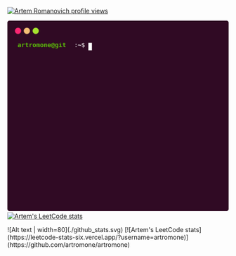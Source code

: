 [![Artem Romanovich profile views](https://u8views.com/api/v1/github/profiles/117440530/views/day-week-month-total-count.svg)](https://u8views.com/github/artromone)

<!-- [![Typing SVG](https://readme-typing-svg.demolab.com/?lines=Hi,+I'm+Artem;Nice+to+meet+you+☺)](https://git.io/typing-svg)-->
![Alt text](./github_stats.svg)
[![Artem's LeetCode stats](https://leetcode-stats-six.vercel.app/?username=artromone)](https://github.com/artromone/artromone)

<table border="0">
 <tr>
    ![Alt text | width=80](./github_stats.svg)
 </tr>
 <tr>
    [![Artem's LeetCode stats](https://leetcode-stats-six.vercel.app/?username=artromone)](https://github.com/artromone/artromone)
 </tr>
</table>

<!-- ![Joke of the day](https://readme-jokes.vercel.app/api) -->

<!--
**artromone/artromone** is a ✨ _special_ ✨ repository because its `README.md` (this file) appears on your GitHub profile.

Here are some ideas to get you started:

- 🔭 I’m currently working on ...
- 🌱 I’m currently learning ...
- 👯 I’m looking to collaborate on ...
- 🤔 I’m looking for help with ...
- 💬 Ask me about ...
- 📫 How to reach me: ...
- 😄 Pronouns: ...
- ⚡ Fun fact: ...
-->
